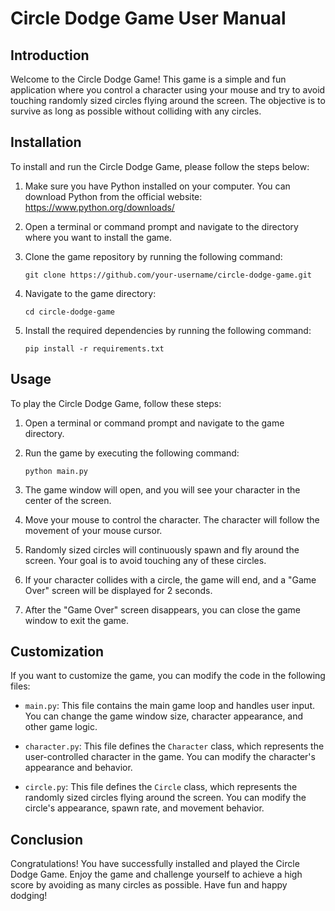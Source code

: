 # Circle Dodge Game User Manual

## Introduction

Welcome to the Circle Dodge Game! This game is a simple and fun application where you control a character using your mouse and try to avoid touching randomly sized circles flying around the screen. The objective is to survive as long as possible without colliding with any circles.

## Installation

To install and run the Circle Dodge Game, please follow the steps below:

1. Make sure you have Python installed on your computer. You can download Python from the official website: https://www.python.org/downloads/

2. Open a terminal or command prompt and navigate to the directory where you want to install the game.

3. Clone the game repository by running the following command:
   ```
   git clone https://github.com/your-username/circle-dodge-game.git
   ```

4. Navigate to the game directory:
   ```
   cd circle-dodge-game
   ```

5. Install the required dependencies by running the following command:
   ```
   pip install -r requirements.txt
   ```

## Usage

To play the Circle Dodge Game, follow these steps:

1. Open a terminal or command prompt and navigate to the game directory.

2. Run the game by executing the following command:
   ```
   python main.py
   ```

3. The game window will open, and you will see your character in the center of the screen.

4. Move your mouse to control the character. The character will follow the movement of your mouse cursor.

5. Randomly sized circles will continuously spawn and fly around the screen. Your goal is to avoid touching any of these circles.

6. If your character collides with a circle, the game will end, and a "Game Over" screen will be displayed for 2 seconds.

7. After the "Game Over" screen disappears, you can close the game window to exit the game.

## Customization

If you want to customize the game, you can modify the code in the following files:

- `main.py`: This file contains the main game loop and handles user input. You can change the game window size, character appearance, and other game logic.

- `character.py`: This file defines the `Character` class, which represents the user-controlled character in the game. You can modify the character's appearance and behavior.

- `circle.py`: This file defines the `Circle` class, which represents the randomly sized circles flying around the screen. You can modify the circle's appearance, spawn rate, and movement behavior.

## Conclusion

Congratulations! You have successfully installed and played the Circle Dodge Game. Enjoy the game and challenge yourself to achieve a high score by avoiding as many circles as possible. Have fun and happy dodging!